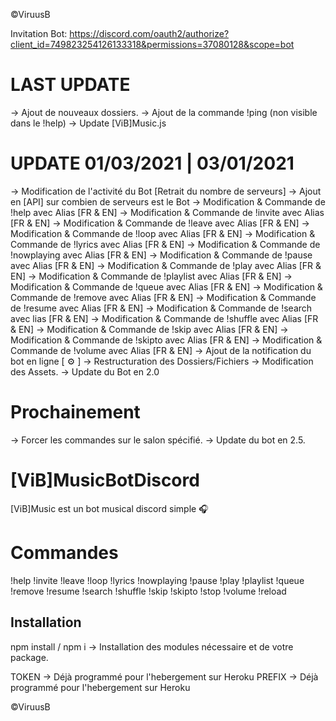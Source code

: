 ©ViruusB

Invitation Bot: https://discord.com/oauth2/authorize?client_id=749823254126133318&permissions=37080128&scope=bot

# LAST UPDATE

-> Ajout de nouveaux dossiers.
-> Ajout de la commande !ping (non visible dans le !help)
-> Update [ViB]Music.js

# UPDATE 01/03/2021 | 03/01/2021

-> Modification de l'activité du Bot [Retrait du nombre de serveurs]
-> Ajout en [API] sur combien de serveurs est le Bot
-> Modification & Commande de !help avec Alias [FR & EN]
-> Modification & Commande de !invite avec Alias [FR & EN]
-> Modification & Commande de !leave avec Alias [FR & EN]
-> Modification & Commande de !loop avec Alias [FR & EN]
-> Modification & Commande de !lyrics avec Alias [FR & EN]
-> Modification & Commande de !nowplaying avec Alias [FR & EN]
-> Modification & Commande de !pause avec Alias [FR & EN]
-> Modification & Commande de !play avec Alias [FR & EN]
-> Modification & Commande de !playlist avec Alias [FR & EN]
-> Modification & Commande de !queue avec Alias [FR & EN]
-> Modification & Commande de !remove avec Alias [FR & EN]
-> Modification & Commande de !resume avec Alias [FR & EN]
-> Modification & Commande de !search avec lias [FR & EN]
-> Modification & Commande de !shuffle avec Alias [FR & EN]
-> Modification & Commande de !skip avec Alias [FR & EN]
-> Modification & Commande de !skipto avec Alias [FR & EN]
-> Modification & Commande de !volume avec Alias [FR & EN]
-> Ajout de la notification du bot en ligne [ :gear: ]
-> Restructuration des Dossiers/Fichiers
-> Modification des Assets.
-> Update du Bot en 2.0

# Prochainement

-> Forcer les commandes sur le salon spécifié.
-> Update du bot en 2.5.

# [ViB]MusicBotDiscord

[ViB]Music est un bot musical discord simple 🎧

# Commandes

!help
!invite
!leave
!loop
!lyrics
!nowplaying
!pause
!play
!playlist
!queue
!remove
!resume
!search
!shuffle
!skip
!skipto
!stop
!volume
!reload

## Installation

npm install / npm i -> Installation des modules nécessaire et de votre package.

TOKEN -> Déjà programmé pour l'hebergement sur Heroku
PREFIX -> Déjà programmé pour l'hebergement sur Heroku

©ViruusB
